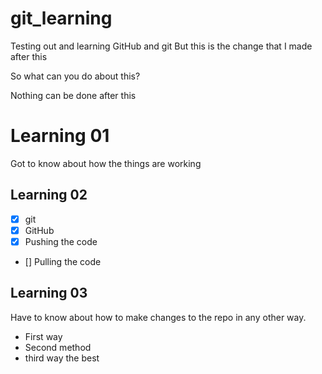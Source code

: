 # git_learning
Testing out and learning GitHub and git
But this is the change that I made after this


So what can you do about this?


Nothing can be done after this

# Learning 01
Got to know about how the things are working

## Learning 02
- [x] git
- [x] GitHub
- [x] Pushing the code
- [] Pulling the code

## Learning 03
Have to know about how to make changes to the repo in any other way.
* First way
* Second method
* third way the best

